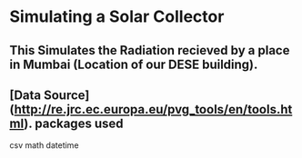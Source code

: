 Simulating a Solar Collector
============================
This Simulates the Radiation recieved by a place in Mumbai (Location of our DESE building).
-------------------------------------------------------------------------------------------
[Data Source] (http://re.jrc.ec.europa.eu/pvg_tools/en/tools.html).
packages used
-------------
csv
math
datetime
